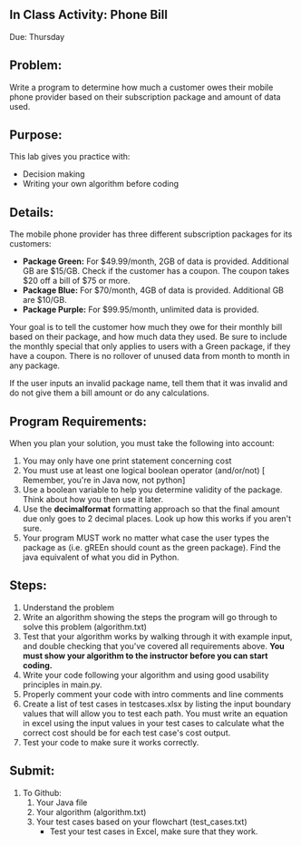 ## In Class Activity: Phone Bill


Due: Thursday

## Problem: 
Write a program to determine how much a customer owes their mobile phone provider based on their subscription package and amount of data used.

## Purpose: 
This lab gives you practice with:
* Decision making
* Writing your own algorithm before coding

## Details:
The mobile phone provider has three different subscription packages for its customers:  

* **Package Green:** For $49.99/month, 2GB of data is provided. Additional GB are $15/GB.  Check if the customer has a coupon. The coupon takes $20 off a bill of $75 or more.  
* **Package Blue:** For $70/month, 4GB of data is provided. Additional GB are $10/GB.
* **Package Purple:** For $99.95/month, unlimited data is provided.

Your goal is to tell the customer how much they owe for their monthly bill based on their package, and how much data they used.  Be sure to include the monthly special that only applies to users with a Green package, if they have a coupon. There is no rollover of unused data from month to month in any package.

If the user inputs an invalid package name, tell them that it was invalid and do not give them a bill amount or do any calculations. 

## Program Requirements:
When you plan your solution, you must take the following into account:  

1. You may only have one print statement concerning cost
2. You must use at least one logical boolean operator (and/or/not) [ Remember, you're in Java now, not python]
3. Use a boolean variable to help you determine validity of the package. Think about how you then use it later.
4. Use the **decimalformat** formatting approach so that the final amount due only goes to 2 decimal places. Look up how this works if you aren't sure.
5. Your program MUST work no matter what case the user types the package as (i.e. gREEn should count as the green package). Find the java equivalent of what you did in Python.

## Steps:
1. Understand the problem
2. Write an algorithm showing the steps the program will go through to solve this problem (algorithm.txt)
3. Test that your algorithm works by walking through it with example input, and double checking that you've covered all requirements above. **You must show your algorithm to the instructor before you can start coding.**
4. Write your code following your algorithm and using good usability principles in main.py. 
5. Properly comment your code with intro comments and line comments
7. Create a list of test cases in testcases.xlsx by listing the input boundary values that will allow you to test each path. You must write an equation in excel using the input values in your test cases to calculate what the correct cost should be for each test case's cost output.  
8. Test your code to make sure it works correctly.

## Submit:
1. To Github:
    1. Your Java file
    2. Your algorithm (algorithm.txt)
    3. Your test cases based on your flowchart (test_cases.txt)
       - Test your test cases in Excel, make sure that they work. 

   



